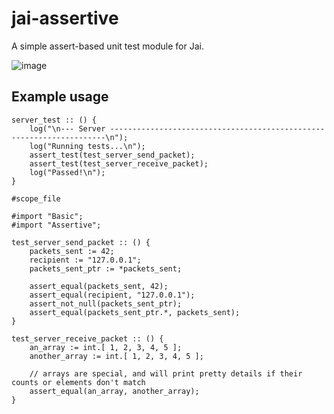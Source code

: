 # jai-assertive
A simple assert-based unit test module for Jai.

![image](https://github.com/user-attachments/assets/cd8c4312-eee2-4269-be77-e5617a05b185)

## Example usage

```jai
server_test :: () {
    log("\n--- Server ---------------------------------------------------------------------\n");
    log("Running tests...\n");
    assert_test(test_server_send_packet);
    assert_test(test_server_receive_packet);
    log("Passed!\n");
}

#scope_file

#import "Basic";
#import "Assertive";

test_server_send_packet :: () {
    packets_sent := 42;
    recipient := "127.0.0.1";
    packets_sent_ptr := *packets_sent;

    assert_equal(packets_sent, 42);
    assert_equal(recipient, "127.0.0.1");
    assert_not_null(packets_sent_ptr);
    assert_equal(packets_sent_ptr.*, packets_sent);
}

test_server_receive_packet :: () {
    an_array := int.[ 1, 2, 3, 4, 5 ];
    another_array := int.[ 1, 2, 3, 4, 5 ];

    // arrays are special, and will print pretty details if their counts or elements don't match
    assert_equal(an_array, another_array);
}
```
